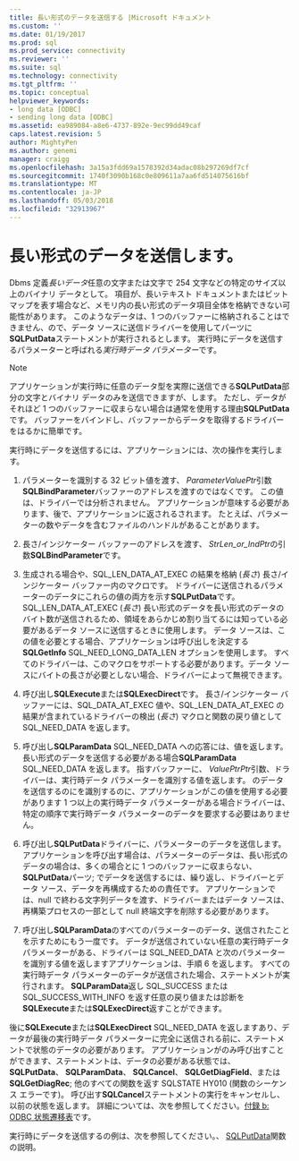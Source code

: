 ```yaml
---
title: 長い形式のデータを送信する |Microsoft ドキュメント
ms.custom: ''
ms.date: 01/19/2017
ms.prod: sql
ms.prod_service: connectivity
ms.reviewer: ''
ms.suite: sql
ms.technology: connectivity
ms.tgt_pltfrm: ''
ms.topic: conceptual
helpviewer_keywords:
- long data [ODBC]
- sending long data [ODBC]
ms.assetid: ea989084-a8e6-4737-892e-9ec99dd49caf
caps.latest.revision: 5
author: MightyPen
ms.author: genemi
manager: craigg
ms.openlocfilehash: 3a15a3fdd69a1578392d34adac08b297269df7cf
ms.sourcegitcommit: 1740f3090b168c0e809611a7aa6fd514075616bf
ms.translationtype: MT
ms.contentlocale: ja-JP
ms.lasthandoff: 05/03/2018
ms.locfileid: "32913967"
---
```

# <a name="sending-long-data"></a>長い形式のデータを送信します。
Dbms 定義*長いデータ*任意の文字または文字で 254 文字などの特定のサイズ以上のバイナリ データとして。 項目が、長いテキスト ドキュメントまたはビットマップを表す場合など、メモリ内の長い形式のデータ項目全体を格納できない可能性があります。 このようなデータは、1 つのバッファーに格納されることはできません、ので、データ ソースに送信ドライバーを使用してパーツに**SQLPutData**ステートメントが実行されるとします。 実行時にデータを送信するパラメーターと呼ばれる*実行時データ パラメーター*です。  
  
> [!NOTE]  
>  アプリケーションが実行時に任意のデータ型を実際に送信できる**SQLPutData**部分の文字とバイナリ データのみを送信できますが、します。 ただし、データがそれほど 1 つのバッファーに収まらない場合は通常を使用する理由**SQLPutData**です。 バッファーをバインドし、バッファーからデータを取得するドライバーをはるかに簡単です。  
  
 実行時にデータを送信するには、アプリケーションには、次の操作を実行します。  
  
1.  パラメーターを識別する 32 ビット値を渡す、 *ParameterValuePtr*引数**SQLBindParameter**バッファーのアドレスを渡すのではなくです。 この値は、ドライバーでは分析されません。 アプリケーションが意味する必要があります、後で、アプリケーションに返されるされます。 たとえば、パラメーターの数やデータを含むファイルのハンドルがあることがあります。  
  
2.  長さ/インジケーター バッファーのアドレスを渡す、 *StrLen_or_IndPtr*の引数**SQLBindParameter**です。  
  
3.  生成される場合や、SQL_LEN_DATA_AT_EXEC の結果を格納 (*長さ*) 長さ/インジケーター バッファー内のマクロです。 ドライバーに送信されるパラメーターのデータにこれらの値の両方を示す**SQLPutData**です。 SQL_LEN_DATA_AT_EXEC (*長さ*) 長い形式のデータを長い形式のデータのバイト数が送信されるため、領域をあらかじめ割り当てるには知っている必要があるデータ ソースに送信するときに使用します。 データ ソースは、この値を必要とする場合、アプリケーションは呼び出しを決定する**SQLGetInfo** SQL_NEED_LONG_DATA_LEN オプションを使用します。 すべてのドライバーは、このマクロをサポートする必要があります。データ ソースにバイトの長さが必要としない場合、ドライバーによって無視できます。  
  
4.  呼び出し**SQLExecute**または**SQLExecDirect**です。 長さ/インジケーター バッファーには、SQL_DATA_AT_EXEC 値や、SQL_LEN_DATA_AT_EXEC の結果が含まれているドライバーの検出 (*長さ*) マクロと関数の戻り値として SQL_NEED_DATA を返します。  
  
5.  呼び出し**SQLParamData** SQL_NEED_DATA への応答には、値を返します。 長い形式のデータを送信する必要がある場合**SQLParamData** SQL_NEED_DATA を返します。 指すバッファーに、 *ValuePtrPtr*引数、ドライバーは、実行時データ パラメーターを識別する値を返します。 のデータを送信するのにを識別するのに、アプリケーションがこの値を使用する必要があります 1 つ以上の実行時データ パラメーターがある場合ドライバーは、特定の順序で実行時データ パラメーターのデータを要求する必要はありません。  
  
6.  呼び出し**SQLPutData**ドライバーに、パラメーターのデータを送信します。 アプリケーションを呼び出す場合は、パラメーターのデータは、長い形式のデータの場合は、多くの場合とに 1 つのバッファーに収まらない、 **SQLPutData**パーツ; でデータを送信するには、繰り返し、ドライバーとデータ ソース、データを再構成するための責任です。 アプリケーションでは、null で終わる文字列データを渡す、ドライバーまたはデータ ソースは、再構築プロセスの一部として null 終端文字を削除する必要があります。  
  
7.  呼び出し**SQLParamData**のすべてのパラメーターのデータ、送信されたことを示すためにもう一度です。 データが送信されていない任意の実行時データ パラメーターがある、ドライバーは SQL_NEED_DATA と次のパラメーターを識別する値を返しますアプリケーションは、手順 6 を返します。 すべての実行時データ パラメーターのデータが送信された場合、ステートメントが実行されます。 **SQLParamData**返し SQL_SUCCESS または SQL_SUCCESS_WITH_INFO を返す任意の戻り値または診断を**SQLExecute**または**SQLExecDirect**返すことができます。  
  
 後に**SQLExecute**または**SQLExecDirect** SQL_NEED_DATA を返しますあり、データが最後の実行時データ パラメーターに完全に送信される前に、ステートメントで状態のデータの必要があります。 アプリケーションがのみ呼び出すことができます、ステートメントは、データの必要がある状態では、 **SQLPutData**、 **SQLParamData**、 **SQLCancel**、 **SQLGetDiagField**、または**SQLGetDiagRec**; 他のすべての関数を返す SQLSTATE HY010 (関数のシーケンス エラーです)。 呼び出す**SQLCancel**ステートメントの実行をキャンセルし、以前の状態を返します。 詳細については、次を参照してください。[付録 b: ODBC 状態遷移表](../../../odbc/reference/appendixes/appendix-b-odbc-state-transition-tables.md)です。  
  
 実行時にデータを送信するの例は、次を参照してください。、 [SQLPutData](../../../odbc/reference/syntax/sqlputdata-function.md)関数の説明。

